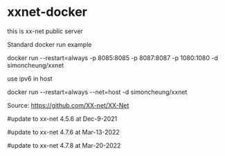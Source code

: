 # xxnet-docker

this is xx-net public server

Standard docker run example

docker run --restart=always -p 8085:8085 -p 8087:8087 -p 1080:1080 -d simoncheung/xxnet

use ipv6 in host

docker run --restart=always --net=host -d simoncheung/xxnet

Source:
https://github.com/XX-net/XX-Net

#update to xx-net 4.5.6 at Dec-9-2021

#update to xx-net 4.7.6 at Mar-13-2022

#update to xx-net 4.7.8 at Mar-20-2022
